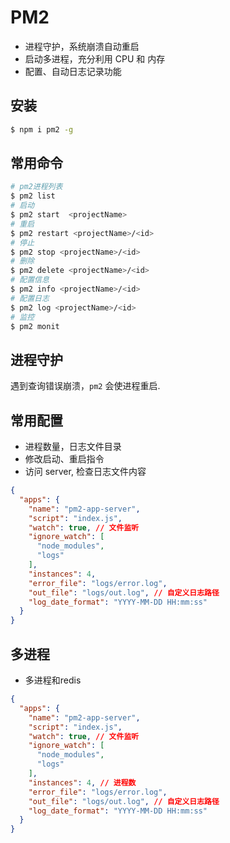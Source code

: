 # PM2

- 进程守护，系统崩溃自动重启
- 启动多进程，充分利用 CPU 和 内存
- 配置、自动日志记录功能

## 安装

```bash
$ npm i pm2 -g
```

## 常用命令

```bash
# pm2进程列表
$ pm2 list
# 启动
$ pm2 start  <projectName>
# 重启
$ pm2 restart <projectName>/<id>
# 停止
$ pm2 stop <projectName>/<id>
# 删除
$ pm2 delete <projectName>/<id>
# 配置信息
$ pm2 info <projectName>/<id>
# 配置日志
$ pm2 log <projectName>/<id>
# 监控
$ pm2 monit
```

## 进程守护

遇到查询错误崩溃，`pm2` 会使进程重启.

## 常用配置

- 进程数量，日志文件目录
- 修改启动、重启指令
- 访问 server, 检查日志文件内容

```json
{
  "apps": {
    "name": "pm2-app-server",
    "script": "index.js",
    "watch": true, // 文件监听
    "ignore_watch": [
      "node_modules",
      "logs"
    ],
    "instances": 4,
    "error_file": "logs/error.log",
    "out_file": "logs/out.log", // 自定义日志路径
    "log_date_format": "YYYY-MM-DD HH:mm:ss"
  }
}
```

## 多进程

- 多进程和redis

```json
{
  "apps": {
    "name": "pm2-app-server",
    "script": "index.js",
    "watch": true, // 文件监听
    "ignore_watch": [
      "node_modules",
      "logs"
    ],
    "instances": 4, // 进程数
    "error_file": "logs/error.log",
    "out_file": "logs/out.log", // 自定义日志路径
    "log_date_format": "YYYY-MM-DD HH:mm:ss"
  }
}
```
